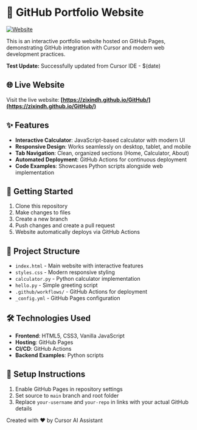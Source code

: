 # 🚀 GitHub Portfolio Website

[![Website](https://img.shields.io/badge/Website-Live-green?style=for-the-badge)](https://zixindh.github.io/GitHub/)

This is an interactive portfolio website hosted on GitHub Pages, demonstrating GitHub integration with Cursor and modern web development practices.

**Test Update:** Successfully updated from Cursor IDE - $(date)

## 🌐 Live Website
Visit the live website: **[https://zixindh.github.io/GitHub/](https://zixindh.github.io/GitHub/)**

## ✨ Features
- **Interactive Calculator**: JavaScript-based calculator with modern UI
- **Responsive Design**: Works seamlessly on desktop, tablet, and mobile
- **Tab Navigation**: Clean, organized sections (Home, Calculator, About)
- **Automated Deployment**: GitHub Actions for continuous deployment
- **Code Examples**: Showcases Python scripts alongside web implementation

## 🚀 Getting Started
1. Clone this repository
2. Make changes to files
3. Create a new branch
4. Push changes and create a pull request
5. Website automatically deploys via GitHub Actions

## 📁 Project Structure
- `index.html` - Main website with interactive features
- `styles.css` - Modern responsive styling
- `calculator.py` - Python calculator implementation
- `hello.py` - Simple greeting script
- `.github/workflows/` - GitHub Actions for deployment
- `_config.yml` - GitHub Pages configuration

## 🛠️ Technologies Used
- **Frontend**: HTML5, CSS3, Vanilla JavaScript
- **Hosting**: GitHub Pages
- **CI/CD**: GitHub Actions
- **Backend Examples**: Python scripts

## 📝 Setup Instructions
1. Enable GitHub Pages in repository settings
2. Set source to `main` branch and root folder
3. Replace `your-username` and `your-repo` in links with your actual GitHub details

Created with ❤️ by Cursor AI Assistant

